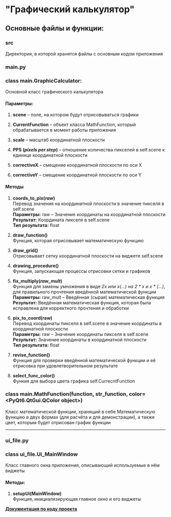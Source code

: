 # "Графический калькулятор"  

## Основные файлы и функции:
### src
Директория, в которой хранятся файлы с основным кодом приложения

### main.py

### class main.GraphicCalculator:
Основной класс графического калькулятора

#### Параметры:  
1. **scene** – поле, на котором будут отрисовываться графики

2. **CurrentFunction** – объект класса MathFunction, который обрабатывается в момент работы приложения

3. **scale** – масштаб координатной плоскости

4. **PPS (_pixels per step_)** – отношение количества пикселей в self.scene к единице координатной плоскости

5. **correctiveX** – смещение координатной плоскости по оси X

6. **correctiveY** – смещение координатной плоскости по оси Y

#### Методы

1. **coords_to_pix(_raw_)**  
Перевод значения на координатной плоскости в значение пикселя в self.scene  
**Параметры:**
raw – Значение координаты на координатной плоскости  
**Результат:**
Координата пикселя в self.scene  
**Тип результата:**
float

2. **draw_function()**  
Функция, которая отрисовывает математическую функцию

3. **draw_grid()**  
Отрисовывает сетку координатной плоскости на виджете self.scene

4. **drawing_procedure()**  
Функция, запускающая процессы отрисовки сетки и графиков

5. **fix_multiply(_raw_mult_)**  
Функция для замены умножения в виде _2x или x(…) на 2 * x и x * (…)_, для правильного прочтения введённой математической функции  
**Параметры:**
raw_mult – Введённая (сырая) математическая функция  
**Результат:**
Введённая математическая функция, которая была исправлена для корректного прочтения и обработки

6. **pix_to_coord(raw)**  
Перевод координаты пикселя в self.scene в значение координаты в координатной плоскости  
**Параметры:**
raw – Значение координаты пикселя в self.scene  
**Результат:**
Значение координаты в координатной плоскости  
**Тип результата:**
float

7. **revise_function()**  
Функция для проверки введённой математической функции и её отрисовка при удовлетворительном результате  
8. **select_func_color()**  
Функия для выбора цвета графика self.CurrecntFunction

### class main.MathFunction(function, str_function, color=<PyQt6.QtGui.QColor object>)
Класс математической функции, хранящий в себе Математическую функцию в двух формах (для расчёта и для демонстрации), а также цвет, которым будет отрисован график функции
_________
### ui_file.py
### class ui_file.Ui_MainWindow
Класс главного окна приложения, описывающий используемые в нём виджеты

#### Методы:
1. **setupUi(MainWindow)**  
Функция, инициализирующая главное окно и его виджеты


**[Документация по коду проекта](docs/build/latex/graphiccalculator.pdf)**
